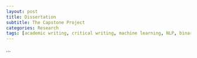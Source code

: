 ```yaml
---
layout: post
title: Dissertation
subtitle: The Capstone Project
categories: Research
tags: [academic writing, critical writing, machine learning, NLP, binary classification, linear regression]
---
```

...
